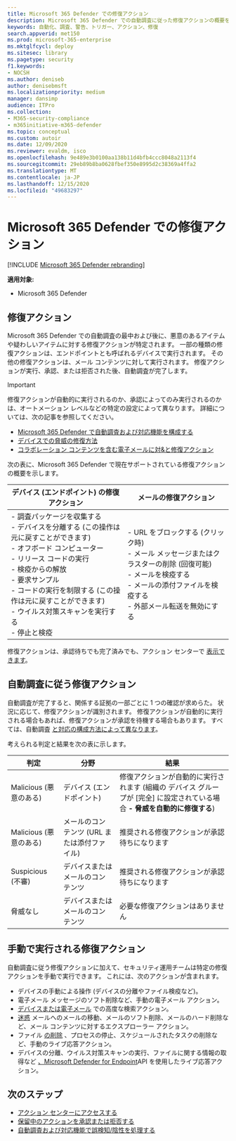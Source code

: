 ```yaml
---
title: Microsoft 365 Defender での修復アクション
description: Microsoft 365 Defender での自動調査に従った修復アクションの概要を取得する
keywords: 自動化、調査、警告、トリガー、アクション、修復
search.appverid: met150
ms.prod: microsoft-365-enterprise
ms.mktglfcycl: deploy
ms.sitesec: library
ms.pagetype: security
f1.keywords:
- NOCSH
ms.author: deniseb
author: denisebmsft
ms.localizationpriority: medium
manager: dansimp
audience: ITPro
ms.collection:
- M365-security-compliance
- m365initiative-m365-defender
ms.topic: conceptual
ms.custom: autoir
ms.date: 12/09/2020
ms.reviewer: evaldm, isco
ms.openlocfilehash: 9e489e3b0100aa138b11d4bfb4ccc8048a2113f4
ms.sourcegitcommit: 29eb89b8ba0628fbef350e8995d2c38369a4ffa2
ms.translationtype: MT
ms.contentlocale: ja-JP
ms.lasthandoff: 12/15/2020
ms.locfileid: "49683297"
---
```

# <a name="remediation-actions-in-microsoft-365-defender"></a>Microsoft 365 Defender での修復アクション

[!INCLUDE [Microsoft 365 Defender rebranding](../includes/microsoft-defender.md)]


**適用対象:**
- Microsoft 365 Defender

## <a name="remediation-actions"></a>修復アクション

Microsoft 365 Defender での自動調査の最中および後に、悪意のあるアイテムや疑わしいアイテムに対する修復アクションが特定されます。 一部の種類の修復アクションは、エンドポイントとも呼ばれるデバイスで実行されます。 その他の修復アクションは、メール コンテンツに対して実行されます。 修復アクションが実行、承認、または拒否された後、自動調査が完了します。

> [!IMPORTANT]
> 修復アクションが自動的に実行されるのか、承認によってのみ実行されるのかは、オートメーション レベルなどの特定の設定によって異なります。 詳細については、次の記事を参照してください。
> - [Microsoft 365 Defender で自動調査および対応機能を構成する](mtp-configure-auto-investigation-response.md)
> - [デバイスでの脅威の修復方法](https://docs.microsoft.com/windows/security/threat-protection/microsoft-defender-atp/automated-investigations)
> - [コラボレーション コンテンツを含む電子メールに対&と修復アクション](https://docs.microsoft.com/microsoft-365/security/office-365-security/air-remediation-actions#threats-and-remediation-actions)

次の表に、Microsoft 365 Defender で現在サポートされている修復アクションの概要を示します。 

|デバイス (エンドポイント) の修復アクション  |メールの修復アクション  |
|---------|---------|
|- 調査パッケージを収集する <br/>- デバイスを分離する (この操作は元に戻すことができます)<br/>- オフボード コンピューター <br/>- リリース コードの実行 <br/>- 検疫からの解放 <br/>- 要求サンプル <br/>- コードの実行を制限する (この操作は元に戻すことができます) <br/>- ウイルス対策スキャンを実行する <br/>- 停止と検疫      |- URL をブロックする (クリック時)<br/>- メール メッセージまたはクラスターの削除 (回復可能)<br/>- メールを検疫する<br/>- メールの添付ファイルを検疫する<br/>- 外部メール転送を無効にする          |

修復アクションは、承認待ちでも完了済みでも、アクション センターで [表示できます](https://docs.microsoft.com/microsoft-365/security/mtp/mtp-action-center)。

## <a name="remediation-actions-that-follow-automated-investigations"></a>自動調査に従う修復アクション

自動調査が完了すると、関係する証拠の一部ごとに 1 つの確認が求めらた。 状況に応じて、修復アクションが識別されます。 修復アクションが自動的に実行される場合もあれば、修復アクションが承認を待機する場合もあります。 すべては、自動調査 [と対応の構成方法によって異なります](mtp-configure-auto-investigation-response.md)。

考えられる判定と結果を次の表に示します。

| 判定    | 分野    | 結果|
|------|------|------|
| Malicious (悪意のある)    | デバイス (エンドポイント)    | 修復アクションが自動的に実行されます (組織の [](mtp-configure-auto-investigation-response.md#review-or-change-the-automation-level-for-device-groups)デバイス グループが [完全] に設定されている場合 **- 脅威を自動的に修復する**)|
| Malicious (悪意のある)    | メールのコンテンツ (URL または添付ファイル) | 推奨される修復アクションが承認待ちになります|
| Suspicious (不審)    | デバイスまたはメールのコンテンツ | 推奨される修復アクションが承認待ちになります|
| 脅威なし    | デバイスまたはメールのコンテンツ    | 必要な修復アクションはありません|


## <a name="remediation-actions-that-are-taken-manually"></a>手動で実行される修復アクション

自動調査に従う修復アクションに加えて、セキュリティ運用チームは特定の修復アクションを手動で実行できます。 これには、次のアクションが含まれます。

- デバイスの手動による操作 (デバイスの分離やファイル検疫など)。
- 電子メール メッセージのソフト削除など、手動の電子メール アクション。 
- [デバイスまたは電子メール](https://docs.microsoft.com/windows/security/threat-protection/microsoft-defender-atp/advanced-hunting-overview) での高度な検索アクション。
- [迷惑](https://docs.microsoft.com/microsoft-365/security/office-365-security/threat-explorer) メールへのメールの移動、メールのソフト削除、メールのハード削除など、メール コンテンツに対するエクスプローラー アクション。
- ファイル [の削除](https://docs.microsoft.com/windows/security/threat-protection/microsoft-defender-atp/live-response) 、プロセスの停止、スケジュールされたタスクの削除など、手動のライブ応答アクション。
- デバイスの分離、ウイルス対策スキャンの実行、ファイルに関する情報の取得など [、Microsoft Defender for Endpoint](https://docs.microsoft.com/windows/security/threat-protection/microsoft-defender-atp/management-apis#microsoft-defender-for-endpoint-apis)API を使用したライブ応答アクション。 

## <a name="next-steps"></a>次のステップ

- [アクション センターにアクセスする](https://docs.microsoft.com/microsoft-365/security/mtp/mtp-action-center)
- [保留中のアクションを承認または拒否する](https://docs.microsoft.com/microsoft-365/security/mtp/mtp-autoir-actions)
- [自動調査および対応機能で誤検知/陰性を処理する](mtp-autoir-report-false-positives-negatives.md)
